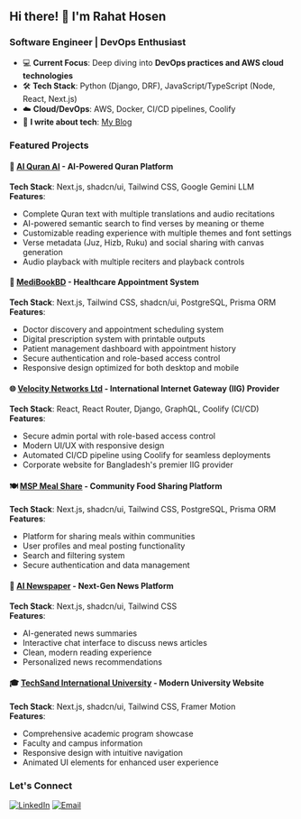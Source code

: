 <h2 align="left">Hi there! 👋 I'm Rahat Hosen</h2>

### Software Engineer | DevOps Enthusiast

- 💻 **Current Focus**: Deep diving into **DevOps practices and AWS cloud technologies**
- 🛠 **Tech Stack**: Python (Django, DRF), JavaScript/TypeScript (Node, React, Next.js)
- ☁️ **Cloud/DevOps**: AWS, Docker, CI/CD pipelines, Coolify
- 📝 **I write about tech**: [My Blog](https://rahat.vercel.app/)

### Featured Projects

#### 🌟 [Al Quran AI](https://al-quran-ai.vercel.app/) - AI-Powered Quran Platform
**Tech Stack**: Next.js, shadcn/ui, Tailwind CSS, Google Gemini LLM  
**Features**:
- Complete Quran text with multiple translations and audio recitations
- AI-powered semantic search to find verses by meaning or theme
- Customizable reading experience with multiple themes and font settings
- Verse metadata (Juz, Hizb, Ruku) and social sharing with canvas generation
- Audio playback with multiple reciters and playback controls

#### 🏥 [MediBookBD](https://medibookbd.com/) - Healthcare Appointment System
**Tech Stack**: Next.js, Tailwind CSS, shadcn/ui, PostgreSQL, Prisma ORM  
**Features**:
- Doctor discovery and appointment scheduling system
- Digital prescription system with printable outputs
- Patient management dashboard with appointment history
- Secure authentication and role-based access control
- Responsive design optimized for both desktop and mobile

#### 🌐 [Velocity Networks Ltd](https://velocitynetworksbd.com/) - International Internet Gateway (IIG) Provider
**Tech Stack**: React, React Router, Django, GraphQL, Coolify (CI/CD)  
**Features**:
- Secure admin portal with role-based access control
- Modern UI/UX with responsive design
- Automated CI/CD pipeline using Coolify for seamless deployments
- Corporate website for Bangladesh's premier IIG provider

#### 🍽 [MSP Meal Share](https://msp-zeta.vercel.app/) - Community Food Sharing Platform
**Tech Stack**: Next.js, shadcn/ui, Tailwind CSS, PostgreSQL, Prisma ORM  
**Features**:
- Platform for sharing meals within communities
- User profiles and meal posting functionality
- Search and filtering system
- Secure authentication and data management

#### 📰 [AI Newspaper](https://ai-newspaper-kappa.vercel.app/) - Next-Gen News Platform
**Tech Stack**: Next.js, shadcn/ui, Tailwind CSS  
**Features**:
- AI-generated news summaries
- Interactive chat interface to discuss news articles
- Clean, modern reading experience
- Personalized news recommendations

#### 🎓 [TechSand International University](https://techsand-international-university.vercel.app/) - Modern University Website
**Tech Stack**: Next.js, shadcn/ui, Tailwind CSS, Framer Motion  
**Features**:
- Comprehensive academic program showcase
- Faculty and campus information
- Responsive design with intuitive navigation
- Animated UI elements for enhanced user experience

### Let's Connect

[![LinkedIn](https://img.shields.io/badge/LinkedIn-0077B5?style=for-the-badge&logo=linkedin&logoColor=white)](https://www.linkedin.com/in/rahathosen/)
[![Email](https://img.shields.io/badge/Email-D14836?style=for-the-badge&logo=gmail&logoColor=white)](mailto:rahathosen.me@gmail.com)

